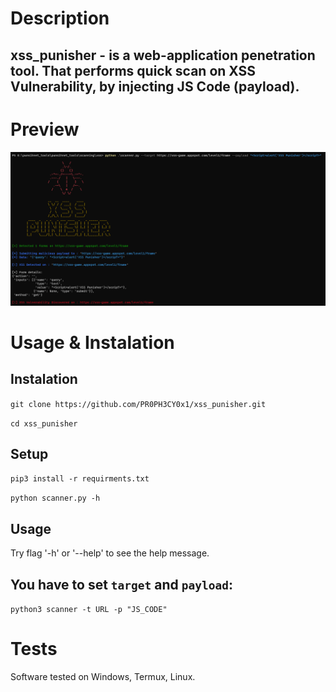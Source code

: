 # Description

xss_punisher - is a web-application penetration tool. 
That performs quick scan on XSS Vulnerability, by injecting JS Code (payload).
-----

# Preview

![preview](/imgs/preview.png)

# Usage & Instalation

Instalation
---
`git clone https://github.com/PR0PH3CY0x1/xss_punisher.git`

`cd xss_punisher`

Setup
---

`pip3 install -r requirments.txt`

`python scanner.py -h`

Usage
---

Try flag '-h' or '--help' to see the help message.

You have to set `target` and `payload`:
----

`python3 scanner -t URL -p "JS_CODE"`

# Tests
Software tested on Windows, Termux, Linux.
